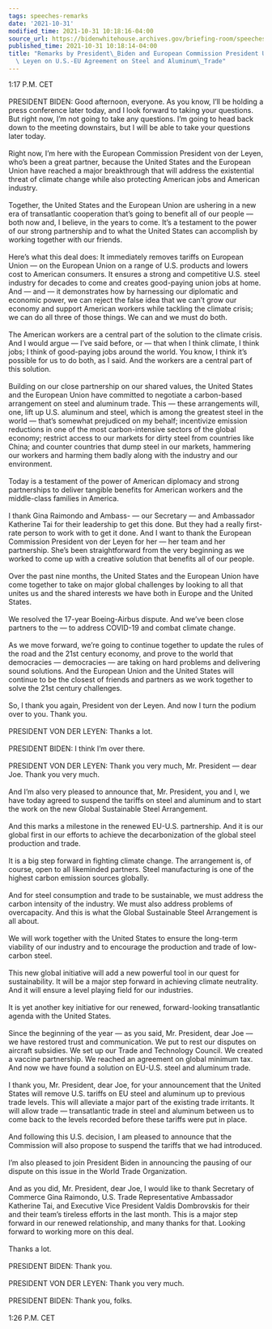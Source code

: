 ```yaml
---
tags: speeches-remarks
date: '2021-10-31'
modified_time: 2021-10-31 10:18:16-04:00
source_url: https://bidenwhitehouse.archives.gov/briefing-room/speeches-remarks/2021/10/31/remarks-by-president-biden-and-european-commission-president-ursula-von-der-leyen-on-u-s-eu-agreement-on-steel-and-aluminum-trade/
published_time: 2021-10-31 10:18:14-04:00
title: "Remarks by President\_Biden and European Commission President Ursula von der\
  \ Leyen on U.S.-EU Agreement on Steel and Aluminum\_Trade"
---
```

 
1:17 P.M. CET  
   
PRESIDENT BIDEN: Good afternoon, everyone. As you know, I’ll be holding
a press conference later today, and I look forward to taking your
questions. But right now, I’m not going to take any questions. I’m going
to head back down to the meeting downstairs, but I will be able to take
your questions later today.  
   
Right now, I’m here with the European Commission President von der
Leyen, who’s been a great partner, because the United States and the
European Union have reached a major breakthrough that will address the
existential threat of climate change while also protecting American jobs
and American industry.  
   
Together, the United States and the European Union are ushering in a new
era of transatlantic cooperation that’s going to benefit all of our
people — both now and, I believe, in the years to come. It’s a testament
to the power of our strong partnership and to what the United States can
accomplish by working together with our friends.  
   
Here’s what this deal does: It immediately removes tariffs on European
Union — on the European Union on a range of U.S. products and lowers
cost to American consumers. It ensures a strong and competitive U.S.
steel industry for decades to come and creates good-paying union jobs at
home. And — and — it demonstrates how by harnessing our diplomatic and
economic power, we can reject the false idea that we can’t grow our
economy and support American workers while tackling the climate crisis;
we can do all three of those things. We can and we must do both.  
   
The American workers are a central part of the solution to the climate
crisis. And I would argue — I’ve said before, or — that when I think
climate, I think jobs; I think of good-paying jobs around the world. You
know, I think it’s possible for us to do both, as I said. And the
workers are a central part of this solution.  
   
Building on our close partnership on our shared values, the United
States and the European Union have committed to negotiate a carbon-based
arrangement on steel and aluminum trade. This — these arrangements will,
one, lift up U.S. aluminum and steel, which is among the greatest steel
in the world — that’s somewhat prejudiced on my behalf; incentivize
emission reductions in one of the most carbon-intensive sectors of the
global economy; restrict access to our markets for dirty steel from
countries like China; and counter countries that dump steel in our
markets, hammering our workers and harming them badly along with the
industry and our environment.  
   
Today is a testament of the power of American diplomacy and strong
partnerships to deliver tangible benefits for American workers and the
middle-class families in America.  
   
I thank Gina Raimondo and Ambass- — our Secretary — and Ambassador
Katherine Tai for their leadership to get this done. But they had a
really first-rate person to work with to get it done. And I want to
thank the European Commission President von der Leyen for her — her team
and her partnership. She’s been straightforward from the very beginning
as we worked to come up with a creative solution that benefits all of
our people.  
   
Over the past nine months, the United States and the European Union have
come together to take on major global challenges by looking to all that
unites us and the shared interests we have both in Europe and the United
States.  
   
We resolved the 17-year Boeing-Airbus dispute. And we’ve been close
partners to the — to address COVID-19 and combat climate change.  
   
As we move forward, we’re going to continue together to update the rules
of the road and the 21st century economy, and prove to the world that
democracies — democracies — are taking on hard problems and delivering
sound solutions. And the European Union and the United States will
continue to be the closest of friends and partners as we work together
to solve the 21st century challenges.  
   
So, I thank you again, President von der Leyen. And now I turn the
podium over to you. Thank you.  
   
PRESIDENT VON DER LEYEN: Thanks a lot.  
   
PRESIDENT BIDEN: I think I’m over there.  
   
PRESIDENT VON DER LEYEN: Thank you very much, Mr. President — dear Joe.
Thank you very much.  
   
And I’m also very pleased to announce that, Mr. President, you and I, we
have today agreed to suspend the tariffs on steel and aluminum and to
start the work on the new Global Sustainable Steel Arrangement.  
   
And this marks a milestone in the renewed EU-U.S. partnership. And it is
our global first in our efforts to achieve the decarbonization of the
global steel production and trade.  
   
It is a big step forward in fighting climate change. The arrangement is,
of course, open to all likeminded partners. Steel manufacturing is one
of the highest carbon emission sources globally.  
   
And for steel consumption and trade to be sustainable, we must address
the carbon intensity of the industry. We must also address problems of
overcapacity. And this is what the Global Sustainable Steel Arrangement
is all about.  
   
We will work together with the United States to ensure the long-term
viability of our industry and to encourage the production and trade of
low-carbon steel.  
   
This new global initiative will add a new powerful tool in our quest for
sustainability. It will be a major step forward in achieving climate
neutrality. And it will ensure a level playing field for our
industries.  
   
It is yet another key initiative for our renewed, forward-looking
transatlantic agenda with the United States.  
   
Since the beginning of the year — as you said, Mr. President, dear Joe —
we have restored trust and communication. We put to rest our disputes on
aircraft subsidies. We set up our Trade and Technology Council. We
created a vaccine partnership. We reached an agreement on global minimum
tax. And now we have found a solution on EU-U.S. steel and aluminum
trade.  
   
I thank you, Mr. President, dear Joe, for your announcement that the
United States will remove U.S. tariffs on EU steel and aluminum up to
previous trade levels. This will alleviate a major part of the existing
trade irritants. It will allow trade — transatlantic trade in steel and
aluminum between us to come back to the levels recorded before these
tariffs were put in place.  
   
And following this U.S. decision, I am pleased to announce that the
Commission will also propose to suspend the tariffs that we had
introduced.  
   
I’m also pleased to join President Biden in announcing the pausing of
our dispute on this issue in the World Trade Organization.  
   
And as you did, Mr. President, dear Joe, I would like to thank Secretary
of Commerce Gina Raimondo, U.S. Trade Representative Ambassador
Katherine Tai, and Executive Vice President Valdis Dombrovskis for their
and their team’s tireless efforts in the last month. This is a major
step forward in our renewed relationship, and many thanks for that.
Looking forward to working more on this deal.  
   
Thanks a lot.  
   
PRESIDENT BIDEN: Thank you.  
   
PRESIDENT VON DER LEYEN: Thank you very much.  
   
PRESIDENT BIDEN: Thank you, folks.  
   
1:26 P.M. CET
